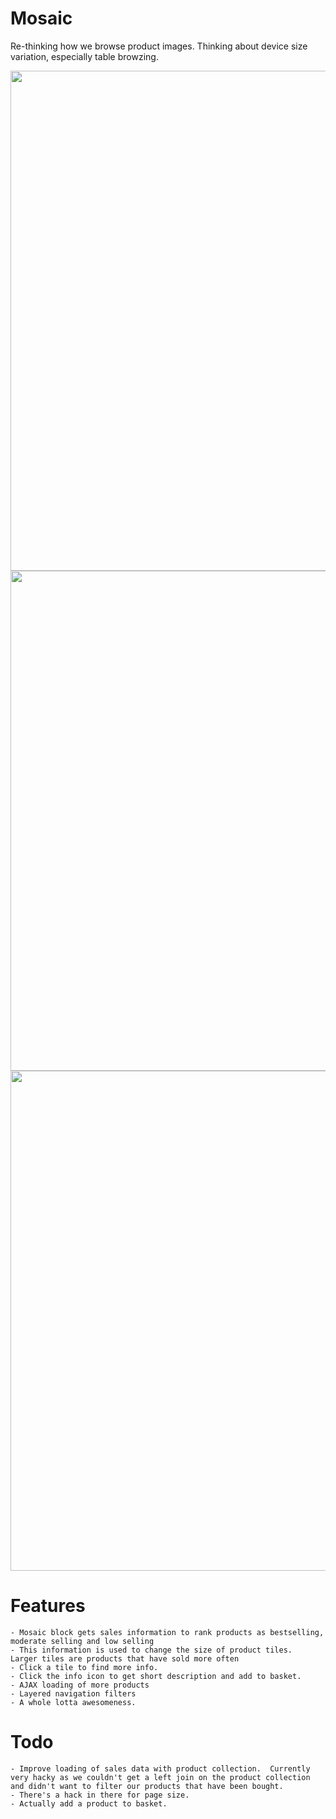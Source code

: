 # Mosaic

Re-thinking how we browse product images. Thinking about device size variation, especially table browzing.

<img src="http://f.cl.ly/items/11003I0P1l3i2Q0x1l3y/mosaic.png" width="800" />
<img src="http://f.cl.ly/items/163o1P0B2a3C0a1i0n0w/mosaic-flip.png" width="800" />
<img src="http://f.cl.ly/items/0G003H3J063V2w1r2d3e/mosaic-filter.png" width="800" />

# Features

    - Mosaic block gets sales information to rank products as bestselling, moderate selling and low selling
    - This information is used to change the size of product tiles.  Larger tiles are products that have sold more often
    - Click a tile to find more info.
    - Click the info icon to get short description and add to basket.
    - AJAX loading of more products
    - Layered navigation filters
    - A whole lotta awesomeness.

# Todo

    - Improve loading of sales data with product collection.  Currently very hacky as we couldn't get a left join on the product collection and didn't want to filter our products that have been bought.
    - There's a hack in there for page size. 
    - Actually add a product to basket.
